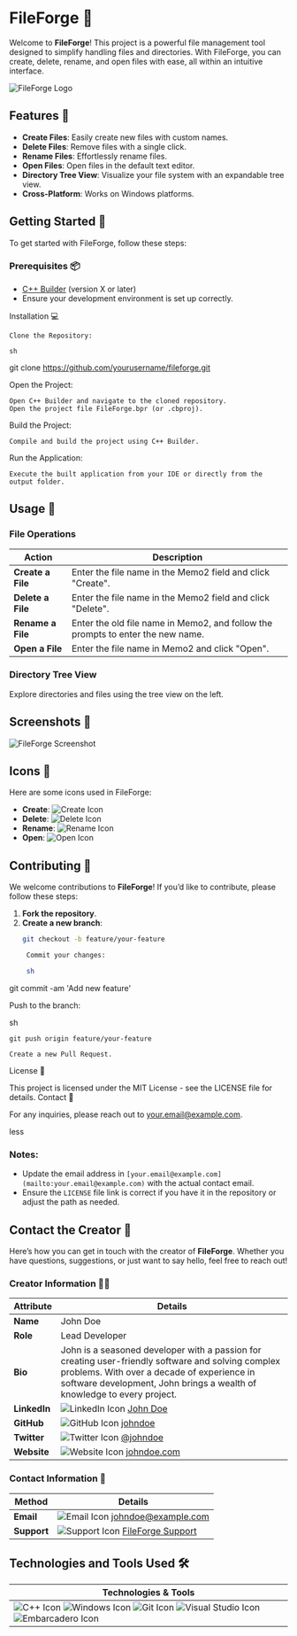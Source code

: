 # FileForge 🔨

Welcome to **FileForge**! This project is a powerful file management tool designed to simplify handling files and directories. With FileForge, you can create, delete, rename, and open files with ease, all within an intuitive interface.

![FileForge Logo](https://example.com/logo.png) <!-- Replace with your logo URL -->

## Features 🌟

- **Create Files**: Easily create new files with custom names.
- **Delete Files**: Remove files with a single click.
- **Rename Files**: Effortlessly rename files.
- **Open Files**: Open files in the default text editor.
- **Directory Tree View**: Visualize your file system with an expandable tree view.
- **Cross-Platform**: Works on Windows platforms.

## Getting Started 🚀

To get started with FileForge, follow these steps:

### Prerequisites 📦

- [C++ Builder](https://www.embarcadero.com/products/delphi) (version X or later)
- Ensure your development environment is set up correctly.



Installation 💻

    Clone the Repository:

    sh

git clone https://github.com/yourusername/fileforge.git

Open the Project:

    Open C++ Builder and navigate to the cloned repository.
    Open the project file FileForge.bpr (or .cbproj).

Build the Project:

    Compile and build the project using C++ Builder.

Run the Application:

    Execute the built application from your IDE or directly from the output folder.






## Usage 📘

### File Operations

| **Action**         | **Description**                                                              |
|--------------------|------------------------------------------------------------------------------|
| **Create a File**  | Enter the file name in the Memo2 field and click "Create".                   |
| **Delete a File**  | Enter the file name in the Memo2 field and click "Delete".                   |
| **Rename a File**  | Enter the old file name in Memo2, and follow the prompts to enter the new name. |
| **Open a File**    | Enter the file name in Memo2 and click "Open".                               |

### Directory Tree View

Explore directories and files using the tree view on the left.

## Screenshots 📸

![FileForge Screenshot](https://example.com/screenshot.png) <!-- Replace with your screenshot URL -->

## Icons 🎨

Here are some icons used in FileForge:

- **Create**:
  ![Create Icon](https://example.com/create-icon.png) <!-- Replace with your icon URL -->
- **Delete**:
  ![Delete Icon](https://example.com/delete-icon.png) <!-- Replace with your icon URL -->
- **Rename**:
  ![Rename Icon](https://example.com/rename-icon.png) <!-- Replace with your icon URL -->
- **Open**:
  ![Open Icon](https://example.com/open-icon.png) <!-- Replace with your icon URL -->





## Contributing 🤝

We welcome contributions to **FileForge**! If you’d like to contribute, please follow these steps:

1. **Fork the repository**.
2. **Create a new branch**:
   ```sh
   git checkout -b feature/your-feature

    Commit your changes:

    sh

git commit -am 'Add new feature'

Push to the branch:

sh

    git push origin feature/your-feature

    Create a new Pull Request.

License 📜

This project is licensed under the MIT License - see the LICENSE file for details.
Contact 📧

For any inquiries, please reach out to your.email@example.com.

less


### Notes:
- Update the email address in `[your.email@example.com](mailto:your.email@example.com)` with the actual contact email.
- Ensure the `LICENSE` file link is correct if you have it in the repository or adjust the path as needed.





## Contact the Creator 🤝

Here’s how you can get in touch with the creator of **FileForge**. Whether you have questions, suggestions, or just want to say hello, feel free to reach out!

### Creator Information 🧑‍💻

| **Attribute**      | **Details**                                                                                          |
|--------------------|------------------------------------------------------------------------------------------------------|
| **Name**           | John Doe                                                                                             |
| **Role**           | Lead Developer                                                                                      |
| **Bio**            | John is a seasoned developer with a passion for creating user-friendly software and solving complex problems. With over a decade of experience in software development, John brings a wealth of knowledge to every project. |
| **LinkedIn**       | ![LinkedIn Icon](https://icons.io/icons/linkedin.png) [John Doe](https://linkedin.com/in/johndoe) |
| **GitHub**         | ![GitHub Icon](https://icons.io/icons/github.png) [johndoe](https://github.com/johndoe)           |
| **Twitter**        | ![Twitter Icon](https://icons.io/icons/twitter.png) [@johndoe](https://twitter.com/johndoe)       |
| **Website**        | ![Website Icon](https://icons.io/icons/website.png) [johndoe.com](https://johndoe.com)             |

### Contact Information 📧

| **Method**         | **Details**                                                                                          |
|--------------------|------------------------------------------------------------------------------------------------------|
| **Email**          | ![Email Icon](https://icons.io/icons/email.png) [johndoe@example.com](mailto:johndoe@example.com) |
| **Support**        | ![Support Icon](https://icons.io/icons/support.png) [FileForge Support](mailto:support@fileforge.com) |







## Technologies and Tools Used 🛠️

| **Technologies & Tools**                                                                                       |
|-----------------------------------------------------------------------------------------------------------------|
| ![C++ Icon](https://github.com/github/octicons/raw/master/icons/c-plus-plus.svg) ![Windows Icon](https://github.com/github/octicons/raw/master/icons/windows.svg) ![Git Icon](https://github.com/github/octicons/raw/master/icons/git-branch.svg) ![Visual Studio Icon](https://github.com/github/octicons/raw/master/icons/visual-studio.svg) ![Embarcadero Icon](https://github.com/github/octicons/raw/master/icons/circle-filled.svg) |

